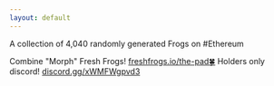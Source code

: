 ```yaml
---
layout: default
---
```


<title>freshfrogs.io</title>

A collection of 4,040 randomly generated Frogs on #Ethereum
<i id="created_date"></i>

Combine "Morph" Fresh Frogs! [freshfrogs.io/the-pad🍀](https://freshfrogs.io/the-pad)
Holders only discord! [discord.gg/xWMFWgpvd3](https://discord.gg/xWMFWgpvd3)
<br>
